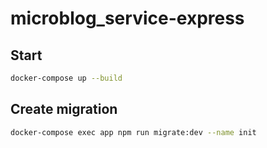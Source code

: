 # microblog_service-express


## Start

```bash
docker-compose up --build
```

## Create migration

```bash
docker-compose exec app npm run migrate:dev --name init

```